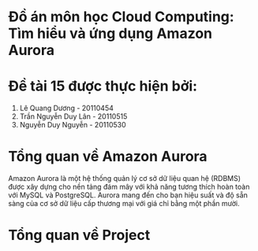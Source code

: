 # Đồ án môn học Cloud Computing: Tìm hiểu và ứng dụng Amazon Aurora
# Đề tài 15 được thực hiện bởi:
1. Lê Quang Dương - 20110454
2. Trần Nguyễn Duy Lân - 20110515
3. Nguyễn Duy Nguyễn - 20110530
# Tổng quan về Amazon Aurora
Amazon Aurora là một hệ thống quản lý cơ sở dữ liệu quan hệ (RDBMS) được xây dựng cho nền tảng đám mây với khả năng tương thích hoàn toàn với MySQL và PostgreSQL. Aurora mang đến cho bạn hiệu suất và độ sẵn sàng của cơ sở dữ liệu cấp thương mại với giá chỉ bằng một phần mười.
# Tổng quan về Project
